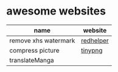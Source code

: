 # awesome websites


| name | website |
|------|--------|
| remove xhs watermark | [redhelper](https://xhs.ratbox.top) |
| compress picture | [tinypng](https://tinypng.com) |
|translateManga||[translateManga](https://translatemanga.net)]
